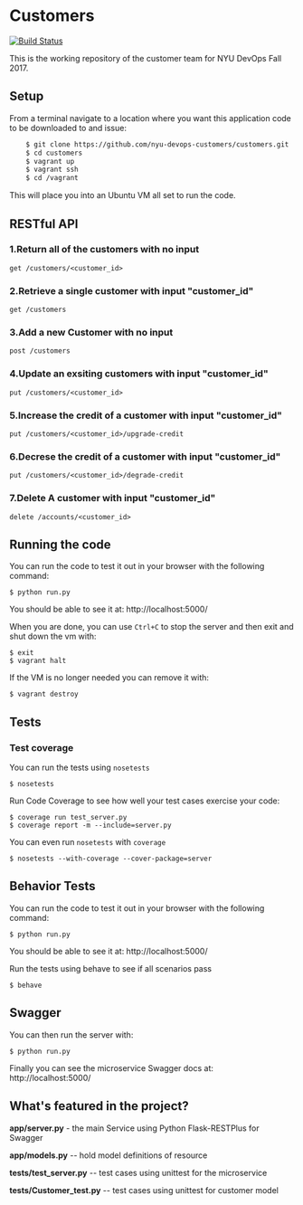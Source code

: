 # Customers

[![Build Status](https://travis-ci.org/nyu-devops-customers/customers.svg?branch=master)](https://travis-ci.org/nyu-devops-customers/customers)

This is the working repository of the customer team for NYU DevOps Fall 2017.

## Setup
From a terminal navigate to a location where you want this application code to be downloaded to and issue:
```bash
    $ git clone https://github.com/nyu-devops-customers/customers.git
    $ cd customers
    $ vagrant up
    $ vagrant ssh
    $ cd /vagrant
```
This will place you into an Ubuntu VM all set to run the code.

## RESTful API

### 1.Return all of the customers with no input 
  
    get /customers/<customer_id>


### 2.Retrieve a single customer with input "customer_id"
   
    get /customers


### 3.Add a new Customer with no input

    post /customers


### 4.Update an exsiting customers with input "customer_id"

    put /customers/<customer_id>


### 5.Increase the credit of a customer with input "customer_id"

    put /customers/<customer_id>/upgrade-credit


### 6.Decrese the credit of a customer with input "customer_id"
    
    put /customers/<customer_id>/degrade-credit


### 7.Delete A customer with input "customer_id"
    
    delete /accounts/<customer_id>


## Running the code

You can run the code to test it out in your browser with the following command:

    $ python run.py
    
You should be able to see it at: http://localhost:5000/

When you are done, you can use `Ctrl+C` to stop the server and then exit and shut down the vm with:

    $ exit
    $ vagrant halt
	 
If the VM is no longer needed you can remove it with:
	
    $ vagrant destroy

## Tests
### Test coverage
You can run the tests using `nosetests`

    $ nosetests

Run Code Coverage to see how well your test cases exercise your code:

    $ coverage run test_server.py
    $ coverage report -m --include=server.py

You can even run `nosetests` with `coverage`

    $ nosetests --with-coverage --cover-package=server

## Behavior Tests
You can run the code to test it out in your browser with the following command:

    $ python run.py
    
You should be able to see it at: http://localhost:5000/
    
Run the tests using behave to see if all scenarios pass

    $ behave

## Swagger

You can then run the server with:
    
    $ python run.py

Finally you can see the microservice Swagger docs at: http://localhost:5000/

	 
## What's featured in the project?

**app/server.py** - the main Service using Python Flask-RESTPlus for Swagger

**app/models.py** -- hold model definitions of resource

**tests/test_server.py** -- test cases using unittest for the microservice

**tests/Customer_test.py** -- test cases using unittest for customer model




